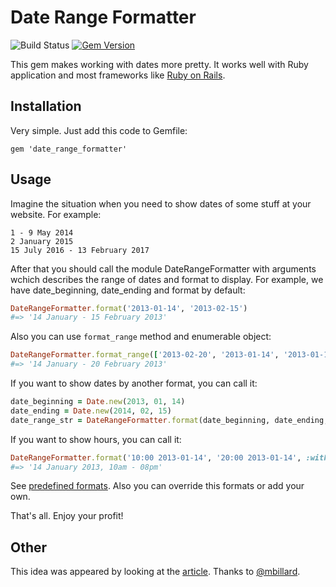 # Date Range Formatter

![Build Status](https://github.com/darkleaf/date_range_formatter/actions/workflows/main.yml/badge.svg)
[![Gem Version](https://badge.fury.io/rb/date_range_formatter.svg)](http://badge.fury.io/rb/date_range_formatter)

This gem makes working with dates more pretty. It works well with Ruby application and most frameworks like  [Ruby on Rails](https://github.com/rails/rails "Ruby on Rails").

## Installation
Very simple. Just add this code to Gemfile:

    gem 'date_range_formatter'

## Usage

Imagine the situation when you need to show dates of some stuff at your website. For example:

    1 - 9 May 2014
    2 January 2015
    15 July 2016 - 13 February 2017

After that you should call the module DateRangeFormatter with arguments wchich describes the range of dates and format to display. For example, we have date_beginning, date_ending and format by default:

```ruby
DateRangeFormatter.format('2013-01-14', '2013-02-15')
#=> '14 January - 15 February 2013'
```

Also you can use `format_range` method and enumerable object:

```ruby
DateRangeFormatter.format_range(['2013-02-20', '2013-01-14', '2013-01-15'])
#=> '14 January - 20 February 2013'
```

If you want to show dates by another format, you can call it:

```ruby
date_beginning = Date.new(2013, 01, 14)
date_ending = Date.new(2014, 02, 15)
date_range_str = DateRangeFormatter.format(date_beginning, date_ending, 'short')
```

If you want to show hours, you can call it:
```ruby
DateRangeFormatter.format('10:00 2013-01-14', '20:00 2013-01-14', :with_time)
#=> '14 January 2013, 10am - 08pm'
```

See [predefined formats](https://github.com/darkleaf/date_range_formatter/blob/master/lib/locale/en.yml). Also you can override this formats or add your own.

That's all. Enjoy your profit!

## Other

This idea was appeared by looking at the [article](https://coderwall.com/p/fkg-ng). Thanks to [@mbillard](https://github.com/mbillard).
